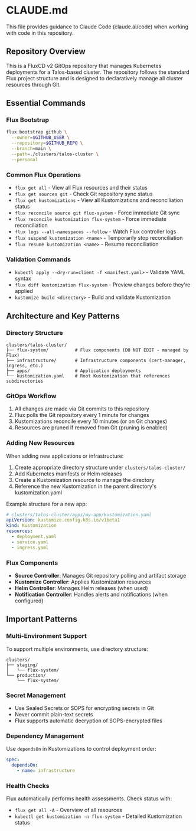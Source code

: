 # CLAUDE.md

This file provides guidance to Claude Code (claude.ai/code) when working with code in this repository.

## Repository Overview

This is a FluxCD v2 GitOps repository that manages Kubernetes deployments for a Talos-based cluster. The repository follows the standard Flux project structure and is designed to declaratively manage all cluster resources through Git.

## Essential Commands

### Flux Bootstrap
```bash
flux bootstrap github \
  --owner=$GITHUB_USER \
  --repository=$GITHUB_REPO \
  --branch=main \
  --path=./clusters/talos-cluster \
  --personal
```

### Common Flux Operations
- `flux get all` - View all Flux resources and their status
- `flux get sources git` - Check Git repository sync status
- `flux get kustomizations` - View all Kustomizations and reconciliation status
- `flux reconcile source git flux-system` - Force immediate Git sync
- `flux reconcile kustomization flux-system` - Force immediate reconciliation
- `flux logs --all-namespaces --follow` - Watch Flux controller logs
- `flux suspend kustomization <name>` - Temporarily stop reconciliation
- `flux resume kustomization <name>` - Resume reconciliation

### Validation Commands
- `kubectl apply --dry-run=client -f <manifest.yaml>` - Validate YAML syntax
- `flux diff kustomization flux-system` - Preview changes before they're applied
- `kustomize build <directory>` - Build and validate Kustomization

## Architecture and Key Patterns

### Directory Structure
```
clusters/talos-cluster/
├── flux-system/          # Flux components (DO NOT EDIT - managed by Flux)
├── infrastructure/       # Infrastructure components (cert-manager, ingress, etc.)
├── apps/                 # Application deployments
└── kustomization.yaml    # Root Kustomization that references subdirectories
```

### GitOps Workflow
1. All changes are made via Git commits to this repository
2. Flux polls the Git repository every 1 minute for changes
3. Kustomizations reconcile every 10 minutes (or on Git changes)
4. Resources are pruned if removed from Git (pruning is enabled)

### Adding New Resources
When adding new applications or infrastructure:
1. Create appropriate directory structure under `clusters/talos-cluster/`
2. Add Kubernetes manifests or Helm releases
3. Create a Kustomization resource to manage the directory
4. Reference the new Kustomization in the parent directory's kustomization.yaml

Example structure for a new app:
```yaml
# clusters/talos-cluster/apps/my-app/kustomization.yaml
apiVersion: kustomize.config.k8s.io/v1beta1
kind: Kustomization
resources:
  - deployment.yaml
  - service.yaml
  - ingress.yaml
```

### Flux Components
- **Source Controller**: Manages Git repository polling and artifact storage
- **Kustomize Controller**: Applies Kustomization resources
- **Helm Controller**: Manages Helm releases (when used)
- **Notification Controller**: Handles alerts and notifications (when configured)

## Important Patterns

### Multi-Environment Support
To support multiple environments, use directory structure:
```
clusters/
├── staging/
│   └── flux-system/
└── production/
    └── flux-system/
```

### Secret Management
- Use Sealed Secrets or SOPS for encrypting secrets in Git
- Never commit plain-text secrets
- Flux supports automatic decryption of SOPS-encrypted files

### Dependency Management
Use `dependsOn` in Kustomizations to control deployment order:
```yaml
spec:
  dependsOn:
    - name: infrastructure
```

### Health Checks
Flux automatically performs health assessments. Check status with:
- `flux get all -A` - Overview of all resources
- `kubectl get kustomization -n flux-system` - Detailed Kustomization status